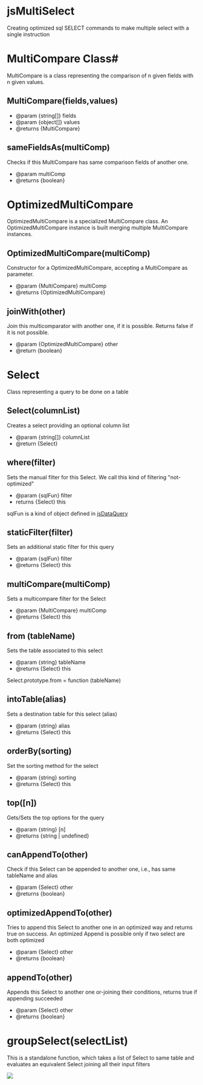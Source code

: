 # jsMultiSelect
Creating optimized sql  SELECT commands to make multiple select with a single instruction



# MultiCompare Class#
MultiCompare is a class representing the comparison of n given fields with n given values.

## MultiCompare(fields,values) ##

 * @param {string[]} fields
 * @param {object[]} values
 * @returns {MultiCompare}

## sameFieldsAs(multiComp) ##

Checks if this MultiCompare has same comparison fields of another one.
  
 * @param multiComp
 * @returns {boolean}


# OptimizedMultiCompare #

OptimizedMultiCompare is a specialized MultiCompare class. An OptimizedMultiCompare instance is built merging multiple MultiCompare instances.

## OptimizedMultiCompare(multiComp) ##

Constructor for a OptimizedMultiCompare, accepting a MultiCompare as parameter.

* @param {MultiCompare} multiComp
* @returns {OptimizedMultiCompare}


## joinWith(other) ##

Join this multicomparator with another one, if it is possible. Returns false if it is not possible.

 * @param {OptimizedMultiCompare} other
 * @return {boolean}



# Select #
Class representing a query to be done on a table

## Select(columnList) ##

Creates a select providing an optional column list

 * @param {string[]} columnList
 * @return {Select}


## where(filter) ##

Sets the manual filter for this Select. We call this kind of filtering  "not-optimized"

 * @param {sqlFun} filter
 * returns {Select} this

sqlFun is a kind of object defined in  [jsDataQuery](https://github.com/gaelazzo/jsDataQuery "jsDataQuery")


## staticFilter(filter) ##

Sets an additional static filter for this query

* @param {sqlFun} filter
* @returns {Select} this

## multiCompare(multiComp) ##

Sets a multicompare filter for the Select
 
* @param {MultiCompare} multiComp
* @returns {Select} this

## from (tableName) ##
Sets the table associated to this select

 * @param {string} tableName
 * @returns {Select} this
 
Select.prototype.from = function (tableName)


##  intoTable(alias) ##
Sets a destination table for this select (alias)
 
 * @param {string} alias
 * @returns {Select} this
 
## orderBy(sorting) ##
Set the sorting method for the select
  
 * @param {string} sorting
 * @returns {Select} this
 
## top([n]) ##
Gets/Sets the top options for the query
 
 * @param {string} [n]
 * @returns {string | undefined}

## canAppendTo(other) ##
Check if this Select can be appended to another one, i.e., has same tableName and alias
 
 * @param {Select} other
 * @returns {boolean}

## optimizedAppendTo(other) ##
Tries to append this Select to another one in an optimized way and returns true on success.  An optimized Append is possible only if two select are both optimized
 
 * @param {Select} other
 * @returns {boolean}

## appendTo(other) ##
Appends this Select to another one or-joining their conditions, returns true if appending succeeded
 
 * @param {Select} other
 * @returns {boolean}



# groupSelect(selectList) #
This is a standalone function, which takes a list of Select to same table and evaluates an equivalent Select joining all their input filters



![](https://travis-ci.org/gaelazzo/jsMultiSelect.svg?branch=master)
